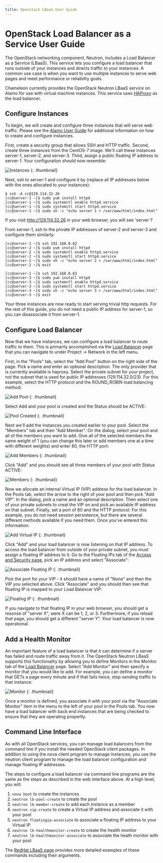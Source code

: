 ```yaml
---
title: Openstack LBaaS User Guide
---
```


# OpenStack Load Balancer as a Service User Guide

The OpenStack networking component, Neutron, includes a Load Balancer as a Service (LBaaS). This service lets
you configure a load balancer that runs outside of your instances and directs traffic to your instances. A
common use case is when you want to use multiple instances to serve web pages and meet performance or
reliability goals.

Chameleon currently provides the OpenStack Neutron LBaaS service on Alamo for use with virtual machine
instances. This service uses [HAProxy](http://www.haproxy.org/) as the load balancer.

## Configure Instances

To begin, we will create and configure three instances that will serve web traffic.  Please see the [Alamo
User Guide](alamo-user-guide) for additional information on how to create and configure instances.

First, create a security group that allows SSH and HTTP traffic. Second, create three instances from the
CentOS-7 image. We'll call these instances server-1, server-2, and server-3. Third, assign a public floating
IP address to server-1. Your configuration should now resemble:

![Instances](/static/documentation/images/lbaas_instances.png)
{: .thumbnail}

Next, ssh to server-1 and configure it by (replace all IP addresses below with the ones allocated to your instances):

    $ ssh -A cc@129.114.32.26
    [cc@server-1 ~]$ sudo yum install httpd
    [cc@server-1 ~]$ sudo systemctl enable httpd.service
    [cc@server-1 ~]$ sudo systemctl start httpd.service
    [cc@server-1 ~]$ sudo sh -c "echo server 1 > /var/www/html/index.html"

If you visit http://129.114.32.26 in your web browser, you will see 'server 1'

From server-1, ssh to the private IP addresses of server-2 and server-3 and configure them similarly:

    [cc@server-1 ~]$ ssh 192.168.0.62
    [cc@server-2 ~]$ sudo yum install httpd
    [cc@server-2 ~]$ sudo systemctl enable httpd.service
    [cc@server-2 ~]$ sudo systemctl start httpd.service
    [cc@server-2 ~]$ sudo sh -c "echo server 2 > /var/www/html/index.html"
    [cc@server-2 ~]$ exit

    [cc@server-1 ~]$ ssh 192.168.0.63
    [cc@server-3 ~]$ sudo yum install httpd
    [cc@server-3 ~]$ sudo systemctl enable httpd.service
    [cc@server-3 ~]$ sudo systemctl start httpd.service
    [cc@server-3 ~]$ sudo sh -c "echo server 3 > /var/www/html/index.html"
    [cc@server-3 ~]$ exit

Your three instances are now ready to start serving trivial http requests. For the rest of this guide, you do
not need a public IP address for server-1, so you can disassociate it from server-1.

## Configure Load Balancer

Now that we have instances, we can configure a load balancer to route traffic to them. This is primarily
accomplished via the [Load
Balancer](https://horizon.chameleon.tacc.utexas.edu/dashboard/project/loadbalancers/) page that you can
navigate to under Project -> Network in the left menu.

First, in the "Pools" tab, select the "Add Pool" button on the right side of the page. Pick a name and enter
an optional description. The only provider that is currently available is haproxy. Select the private subnet
for your project, not the subnet that is used for public IP addresses (129.114.32.0/23). For this example,
select the HTTP protocol and the ROUND_ROBIN load balancing method:

![Add Pool](/static/documentation/images/lbaas_add_pool.png)
{: .thumbnail}

Select Add and your pool is created and the Status should be ACTIVE:

![Pool Created](/static/documentation/images/lbaas_load_balancer_first.png)
{: .thumbnail}

Next we'll add the instances you created earlier to your pool. Select the "Members" tab and then "Add
Member". On the dialog, select your pool and all of the members you want to add. Give all of the selected
members the same weight of 1 (you can change this later or add members one at a time with different weights)
and enter 80, the HTTP port:

![Add Members](/static/documentation/images/lbaas_add_member.png)
{: .thumbnail}

Click "Add" and you should see all three members of your pool with Status ACTIVE:

![Members](/static/documentation/images/lbaas_members.png)
{: .thumbnail}

Now we allocate an internal Virtual IP (VIP) address for the load balancer. In the Pools tab, select the arrow
to the right of your pool and then pick "Add VIP". In the dialog, pick a name and an optional
description. Then select one of your private subnets to creat the VIP on and pick an available IP address on
that subnet. Finally, set a port of 80 and the HTTP protocol. For this example, you do not need session
persistence, but there are several different methods available if you need them. Once you've entered this
information:

![Add Virtual IP](/static/documentation/images/lbaas_add_vip.png)
{: .thumbnail}

Click "Add" and your load balancer is now listening on that IP address. To access the load balancer from
outside of your private subnet, you must assign a floating IP address to it. Go to the Floating IPs tab of the
[Access and Security page](https://horizon.chameleon.tacc.utexas.edu/dashboard/project/access_and_security/),
pick an IP address and select "Associate":

![Associate Floating IP](/static/documentation/images/lbaas_associate_floating_ip.png)
{: .thumbnail}

Pick the port for your VIP - it should have a name of "None" and then the VIP you selected above. Click
"Associate" and you should then see that floating IP is mapped to your Load Balancer VIP:

![Floating IP](/static/documentation/images/lbaas_floating_ip.png)
{: .thumbnail}

If you navigate to that floating IP in your web browser, you should get a resonse of "server X", were X can be
1, 2, or 3. Furthermore, if you reload that page, you should get a different "server Y". Your load balancer is
now operational.

## Add a Health Monitor

An important feature of a load balancer is that it can determine if a server has failed and route traffic away
from it. The OpenStack Neutron LBaaS supports this functionality by allowing you to define Monitors in the
Monitor tab of the [Load Balancer](https://horizon.chameleon.tacc.utexas.edu/dashboard/project/loadbalancers/)
page. Select "Add Monitor" and then specify a monitor that you would like to add. For example, you can define
a monitor that GETs a page every minute and if that fails twice, stop sending traffic to that instance:

![Monitor](/static/documentation/images/lbaas_monitor.png)
{: .thumbnail}

Once a monitor is defined, you associate it with your pool via the "Associate Monitor" item in the menu to the
left of your pool in the Pools tab. You now have a load balancer with back end instances that are being
checked to ensure that they are operating propertly.

## Command Line Interface

As with all OpenStack services, you can manage load balancers from the command line if you install the needed
OpenStack client packages. In addition to using the nova client program to manage instances, you use the
neutron client program to manage the load balancer configuration and manage floating IP addresses.

The steps to configure a load balancer via command line programs are the same as the steps as described in the
web interface above. At a high level, you will:

1. `nova boot` to create the instances
2. `neutron lb-pool-create` to create the pool
3. `neutron lb-member-create` to add each instance as a member
4. `neutron vip-create` to create a Virtual IP address and associate it with your pool
5. `neutron floatingip-associate` to associate a floating IP address to your Virtual IP
6. `neutron lb-healthmonitor-create` to create the health monitor
7. `neutron lb-healthmonitor-associate` to associate the heath monitor with your pool

The [RedHat LBaaS page](https://openstack.redhat.com/LBaaS#Create_the_load_balancer) provides more detailed
examples of these commands including their arguments.
